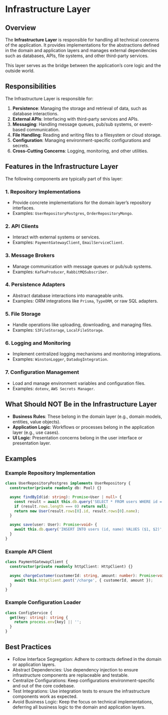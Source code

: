 # Infrastructure Layer

## Overview
The **Infrastructure Layer** is responsible for handling all technical concerns of the application. It provides implementations for the abstractions defined in the domain and application layers and manages external dependencies such as databases, APIs, file systems, and other third-party services.

This layer serves as the bridge between the application’s core logic and the outside world.

## Responsibilities
The Infrastructure Layer is responsible for:
1. **Persistence**: Managing the storage and retrieval of data, such as database interactions.
2. **External APIs**: Interfacing with third-party services and APIs.
3. **Messaging**: Handling message queues, pub/sub systems, or event-based communication.
4. **File Handling**: Reading and writing files to a filesystem or cloud storage.
5. **Configuration**: Managing environment-specific configurations and secrets.
6. **Cross-Cutting Concerns**: Logging, monitoring, and other utilities.

## Features in the Infrastructure Layer
The following components are typically part of this layer:

### 1. **Repository Implementations**
- Provide concrete implementations for the domain layer’s repository interfaces.
- Examples: `UserRepositoryPostgres`, `OrderRepositoryMongo`.

### 2. **API Clients**
- Interact with external systems or services.
- Examples: `PaymentGatewayClient`, `EmailServiceClient`.

### 3. **Message Brokers**
- Manage communication with message queues or pub/sub systems.
- Examples: `KafkaProducer`, `RabbitMQSubscriber`.

### 4. **Persistence Adapters**
- Abstract database interactions into manageable units.
- Examples: ORM integrations like `Prisma`, `TypeORM`, or raw SQL adapters.

### 5. **File Storage**
- Handle operations like uploading, downloading, and managing files.
- Examples: `S3FileStorage`, `LocalFileStorage`.

### 6. **Logging and Monitoring**
- Implement centralized logging mechanisms and monitoring integrations.
- Examples: `WinstonLogger`, `DatadogIntegration`.

### 7. **Configuration Management**
- Load and manage environment variables and configuration files.
- Examples: `dotenv`, `AWS Secrets Manager`.

## What Should NOT Be in the Infrastructure Layer
- **Business Rules**: These belong in the domain layer (e.g., domain models, entities, value objects).
- **Application Logic**: Workflows or processes belong in the application layer (e.g., use cases).
- **UI Logic**: Presentation concerns belong in the user interface or presentation layer.

## Examples

### Example Repository Implementation
```typescript
class UserRepositoryPostgres implements UserRepository {
  constructor(private readonly db: Pool) {}

  async findById(id: string): Promise<User | null> {
    const result = await this.db.query('SELECT * FROM users WHERE id = $1', [id]);
    if (result.rows.length === 0) return null;
    return new User(result.rows[0].id, result.rows[0].name);
  }

  async save(user: User): Promise<void> {
    await this.db.query('INSERT INTO users (id, name) VALUES ($1, $2)', [user.id, user.name]);
  }
}
```

### Example API Client
```typescript
class PaymentGatewayClient {
  constructor(private readonly httpClient: HttpClient) {}

  async chargeCustomer(customerId: string, amount: number): Promise<void> {
    await this.httpClient.post('/charge', { customerId, amount });
  }
}
```

### Example Configuration Loader
```typescript
class ConfigService {
  get(key: string): string {
    return process.env[key] || '';
  }
}
```

## Best Practices

* Follow Interface Segregation: Adhere to contracts defined in the domain or application layers.
* Abstract Dependencies: Use dependency injection to ensure infrastructure components are replaceable and testable.
* Centralize Configurations: Keep configurations environment-specific and out of the core codebase.
* Test Integrations: Use integration tests to ensure the infrastructure components work as expected.
* Avoid Business Logic: Keep the focus on technical implementations, deferring all business logic to the domain and application layers.
